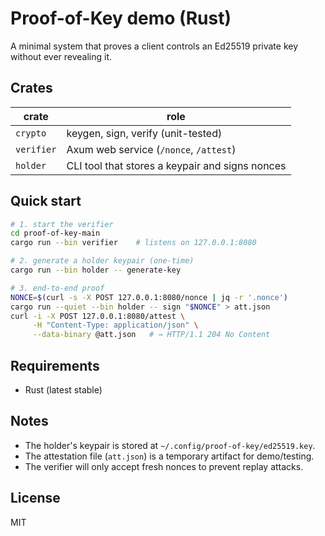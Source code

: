 # Proof-of-Key demo (Rust)

A minimal system that proves a client controls an Ed25519 private key without ever revealing it.

## Crates
| crate      | role                                         |
|------------|----------------------------------------------|
| `crypto`   | keygen, sign, verify (unit-tested)           |
| `verifier` | Axum web service (`/nonce`, `/attest`)       |
| `holder`   | CLI tool that stores a keypair and signs nonces |

## Quick start

```bash
# 1. start the verifier
cd proof-of-key-main
cargo run --bin verifier    # listens on 127.0.0.1:8080

# 2. generate a holder keypair (one-time)
cargo run --bin holder -- generate-key

# 3. end-to-end proof
NONCE=$(curl -s -X POST 127.0.0.1:8080/nonce | jq -r '.nonce')
cargo run --quiet --bin holder -- sign "$NONCE" > att.json
curl -i -X POST 127.0.0.1:8080/attest \
     -H "Content-Type: application/json" \
     --data-binary @att.json   # → HTTP/1.1 204 No Content
```

## Requirements
- Rust (latest stable)

## Notes
- The holder's keypair is stored at `~/.config/proof-of-key/ed25519.key`.
- The attestation file (`att.json`) is a temporary artifact for demo/testing.
- The verifier will only accept fresh nonces to prevent replay attacks.

## License
MIT
